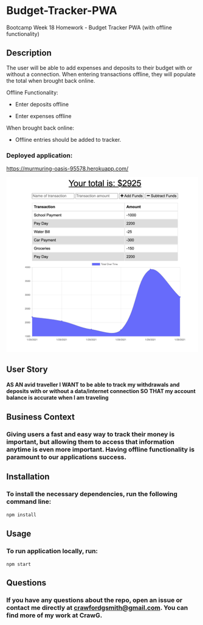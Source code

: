 # Budget-Tracker-PWA
Bootcamp Week 18 Homework - Budget Tracker PWA (with offline functionality)

## Description
The user will be able to add expenses and deposits to their budget with or without a connection. When entering transactions offline, they will populate the total when brought back online.

Offline Functionality:

  * Enter deposits offline

  * Enter expenses offline

When brought back online:

  * Offline entries should be added to tracker.

### Deployed application: 
https://murmuring-oasis-95578.herokuapp.com/
  
![Screenshot 1](https://github.com/CrawG/Budget-Tracker-PWA/blob/main/public/assets/images/Screen%20Shot%202021-01-29%20at%2010.44.30%20AM.png) 


## User Story
#### AS AN avid traveller I WANT to be able to track my withdrawals and deposits with or without a data/internet connection SO THAT my account balance is accurate when I am traveling
    
## Business Context
### Giving users a fast and easy way to track their money is important, but allowing them to access that information anytime is even more important. Having offline functionality is paramount to our applications success.
    
## Installation
### To install the necessary dependencies, run the following command line:
    npm install 
    
## Usage 
### To run application locally, run:
    npm start  
    
    
## Questions
### If you have any questions about the repo, open an issue or contact me directly at crawfordgsmith@gmail.com. You can find more of my work at CrawG.
